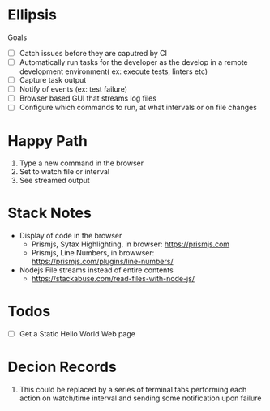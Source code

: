 # Ellipsis

Goals

* [ ]  Catch issues before they are caputred by CI
* [ ]  Automatically run tasks for the developer as the develop in a remote development environment( ex: execute tests, linters etc)
* [ ]  Capture task output
* [ ]  Notify of events (ex: test failure)
* [ ]  Browser based GUI that streams log files
* [ ]  Configure which commands to run, at what intervals or on file changes

# Happy Path

1. Type a new command in the browser
2. Set to watch file or interval
3. See streamed output

# Stack Notes

* Display of code in the browser
  * Prismjs, Sytax Highlighting, in browser: https://prismjs.com
  * Prismjs, Line Numbers, in browwser: https://prismjs.com/plugins/line-numbers/
* Nodejs File streams instead of entire contents
  * https://stackabuse.com/read-files-with-node-js/

# Todos

* [ ]  Get a Static Hello World Web page

# Decion Records

1. This could be replaced by a series of terminal tabs performing each action on watch/time interval and sending some notification upon failure
